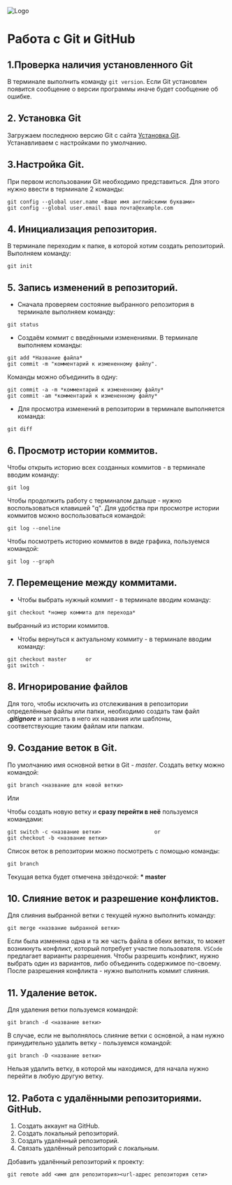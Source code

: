 ![Logo](Git-Logo-1788C.png)
# Работа с Git и GitHub
## 1.Проверка наличия установленного Git
В терминале выполнить команду `git version`.
Если Git установлен появится сообщение о версии программы иначе будет сообщение об ошибке.
## 2. Установка Git
Загружаем последнюю версию Git с сайта [Установка Git](https://git-scm.com/downloads).
Устанавливаем с настройками по умолчанию.
## 3.Настройка Git.
При первом использовании Git необходимо представиться.
Для этого нужно ввести в терминале 2 команды:
```
git config --global user.name «Ваше имя английскими буквами»
git config --global user.email ваша почта@example.com
```

## 4. Инициализация репозитория.
В терминале переходим к папке, в которой хотим создать репозиторий. Выполняем команду:
```
git init
```
## 5. Запись изменений в репозиторий.
* Сначала проверяем состояние выбранного репозитория в терминале выполняем команду: 
```
git status
```
* Создаём коммит с введёнными изменениями. В терминале выполняем команды:
```
git add *Название файла*
git commit -m "комментарий к измененному файлу".
```
Команды можно объединить в одну:
```
git commit -a -m *комментарий к измененному файлу*
git commit -am *комментарий к измененному файлу*
```
* Для просмотра изменений в репозитории в терминале выполняется команда:
```
git diff
```
## 6. Просмотр истории коммитов.
Чтобы открыть историю всех созданных коммитов - в терминале вводим команду:
```
git log
```
Чтобы продолжить работу с терминалом дальше - нужно воспользоваться клавишей "q".
Для удобства при просмотре истории коммитов можно воспользоваться командой:
```
git log --oneline
```
Чтобы посмотреть историю коммитов в виде графика, пользуемся командой:
```
git log --graph
```
## 7. Перемещение между коммитами.
* Чтобы выбрать нужный коммит - в терминале вводим команду:
```
git checkout *номер коммита для перехода* 
```
выбранный из истории коммитов.
* Чтобы вернуться к актуальному коммиту - в терминале вводим команду:
```
git checkout master      or
git switch -
```

## 8. Игнорирование файлов
Для того, чтобы исключить из отслеживания в репозитории определённые файлы или папки, необходимо создать там файл ***.gitignore*** и записать в него их названия или шаблоны, соответствующие таким файлам или папкам.

## 9. Создание веток в Git.
По умолчанию имя основной ветки в Git - *master*.
Создать ветку можно командой: 
```
git branch <название для новой ветки>
```
Или

Чтобы создать новую ветку и **сразу перейти в неё** пользуемся командами:
```
git switch -c <название ветки>                 or
git checkout -b <название ветки>
```
Список веток в репозитории можно посмотреть с помощью команды:
```
git branch
```
Текущая ветка будет отмечена звёздочкой: __* master__
## 10. Слияние веток и разрешение конфликтов.
Для слияния выбранной ветки с текущей нужно выполнить команду:
```
git merge <название выбранной ветки>
```
Если была изменена одна и та же часть файла в обеих ветках, то может возникнуть конфликт, который потребует участие пользователя.
`VSCode` предлагает варианты разрешения.
Чтобы разрешить конфликт, нужно выбрать один из вариантов, либо объединить содержимое по-своему.
После разрешения конфликта - нужно выполнить коммит слияния.
## 11. Удаление веток.
Для удаления ветки пользуемся командой:
```
git branch -d <название ветки>
```
В случае, если не выполнялось слияние ветки с основной, а нам нужно принудительно удалить ветку - пользуемся командой:
```
git branch -D <название ветки>
```
Нельзя удалить ветку, в которой мы находимся, для начала нужно перейти в любую другую ветку.
## 12. Работа с удалёнными репозиториями. GitHub.
1. Создать аккаунт на GitHub.
2. Создать локальный репозиторий.
3. Создать удалённый репозиторий.
4. Связать удалённый репозиторий с локальным.

Добавить удалённый репозиторий к проекту:
```
git remote add <имя для репозитория><url-адрес репозитория сети>
```
